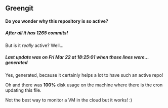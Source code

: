 ## Greengit

#### Do you wonder why this repository is so active?

##### After all it has 1265 commits!

But is it *really* active? Well...

##### Last update was on Fri Mar 22 at 18:25:01 when those lines were... generated

Yes, generated, because it certainly helps a lot to have such an active repo!

Oh and there was **100%** disk usage on the machine
where there is the cron updating this file.

Not the best way to monitor a VM in the cloud but it works! :)
